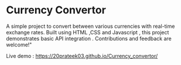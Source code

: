 # Currency Convertor

 A simple project to convert between various currencies with real-time exchange rates. Built using HTML ,CSS and Javascript , this project demonstrates basic API integration . Contributions and feedback are welcome!"

 Live demo : https://20prateek03.github.io/Currency_convertor/